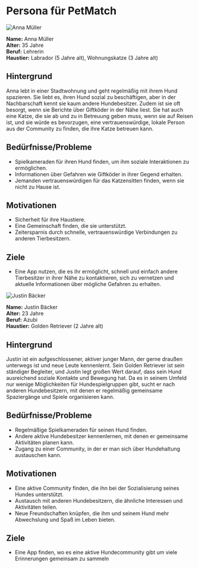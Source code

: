 # Persona für PetMatch

![Anna Müller](/docs/Bilder/anna_mueller.jpeg)

**Name:** Anna Müller  
**Alter:** 35 Jahre  
**Beruf:** Lehrerin  
**Haustier:** Labrador (5 Jahre alt), Wohnungskatze (3 Jahre alt)

## Hintergrund
Anna lebt in einer Stadtwohnung und geht regelmäßig mit ihrem Hund spazieren. Sie liebt es, ihren Hund sozial zu beschäftigen, aber in der Nachbarschaft kennt sie kaum andere Hundebesitzer. Zudem ist sie oft besorgt, wenn sie Berichte über Giftköder in der Nähe liest. Sie hat auch eine Katze, die sie ab und zu in Betreuung geben muss, wenn sie auf Reisen ist, und sie würde es bevorzugen, eine vertrauenswürdige, lokale Person aus der Community zu finden, die ihre Katze betreuen kann.

## Bedürfnisse/Probleme
- Spielkameraden für ihren Hund finden, um ihm soziale Interaktionen zu ermöglichen.
- Informationen über Gefahren wie Giftköder in ihrer Gegend erhalten.
- Jemanden vertrauenswürdigen für das Katzensitten finden, wenn sie nicht zu Hause ist.

## Motivationen
- Sicherheit für ihre Haustiere.
- Eine Gemeinschaft finden, die sie unterstützt.
- Zeitersparnis durch schnelle, vertrauenswürdige Verbindungen zu anderen Tierbesitzern.

## Ziele
- Eine App nutzen, die es ihr ermöglicht, schnell und einfach andere Tierbesitzer in ihrer Nähe zu kontaktieren, sich zu vernetzen und aktuelle Informationen über mögliche Gefahren zu erhalten.



![Justin Bäcker](/docs/Bilder/justin_baecker.jpg)

**Name:** Justin Bäcker  
**Alter:** 23 Jahre  
**Beruf:** Azubi  
**Haustier:** Golden Retriever (2 Jahre alt) 

## Hintergrund
Justin ist ein aufgeschlossener, aktiver junger Mann, der gerne draußen unterwegs ist und neue Leute kennenlernt. Sein Golden Retriever ist sein ständiger Begleiter, und Justin legt großen Wert darauf, dass sein Hund ausreichend soziale Kontakte und Bewegung hat. Da es in seinem Umfeld nur wenige Möglichkeiten für Hundespielgruppen gibt, sucht er nach anderen Hundebesitzern, mit denen er regelmäßig gemeinsame Spaziergänge und Spiele organisieren kann.

## Bedürfnisse/Probleme
- Regelmäßige Spielkameraden für seinen Hund finden.
- Andere aktive Hundebesitzer kennenlernen, mit denen er gemeinsame Aktivitäten planen kann.
- Zugang zu einer Community, in der er man sich über Hundehaltung austauschen kann.

## Motivationen
- Eine aktive Community finden, die ihn bei der Sozialisierung seines Hundes unterstützt.
- Austausch mit anderen Hundebesitzern, die ähnliche Interessen und Aktivitäten teilen.
- Neue Freundschaften knüpfen, die ihm und seinem Hund mehr Abwechslung und Spaß im Leben bieten.

## Ziele
- Eine App finden, wo es eine aktive Hundecommunity gibt um viele Erinnerungen gemeinsam zu sammeln 